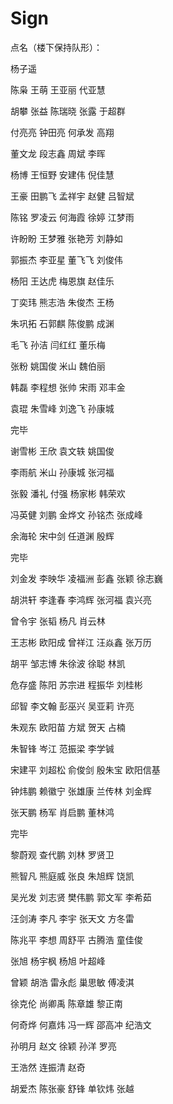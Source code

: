 # Sign


点名（楼下保持队形）：


杨子遥


陈枭 王萌 王亚丽 代亚慧

胡攀 张益 陈瑞晓 张露 于超群

付亮亮 钟田亮 何承发 高翔

董文龙 段志鑫 周斌 李晖

杨博 王恒野 安建伟 倪佳慧

王豪 田鹏飞 孟祥宇 赵健 吕智斌

陈铭 罗凌云 何海霞 徐婷 江梦雨

许盼盼 王梦雅 张艳芳 刘静如

郭振杰 李亚星 董飞飞 刘俊伟

杨阳  王达虎 梅恩旗 赵佳乐

丁奕玮 熊志浩 朱俊杰 王杨

朱巩拓 石郭麒 陈俊鹏 成渊

毛飞   孙洁   闫红红   董乐梅

张粉  姚国俊  米山  魏伯丽

韩磊 李程想 张帅 宋雨 邓丰金

袁琨 朱雪峰 刘逸飞 孙康城

完毕


谢雪彬 王欣 袁文轶 姚国俊

李雨航 米山 孙康城 张河福

张毅 潘礼 付强 杨家彬 韩荣欢

冯英健 刘鹏 金烨文 孙铭杰 张成峰

余海轮 宋中剑 任道渊 殷辉

完毕


刘金发 李映华 凌福洲 彭鑫 张颖 徐志巍

胡洪轩 李逢春 李鸿辉 张河福 袁兴亮

曾令宇 张韬 杨凡 肖云林

王志彬 欧阳成 曾祥江 汪焱鑫 张万历

胡平 邹志博 朱徐波 徐聪 林凯

危存盛 陈阳 苏宗进 程振华 刘桂彬

邱智 李文翰 彭巫兴 吴亚莉 许亮

朱观东 欧阳苗 方斌 贺天 占楠

朱智锋 岑江 范振梁 李学铖

宋建平 刘超松 俞俊剑 殷朱宝 欧阳信基

钟炜鹏 赖徽宁 张雄康 兰传林 刘金辉

张天鹏 杨军 肖启鹏 董林鸿

完毕


黎蔚观 查代鹏 刘林 罗贤卫

熊智凡 熊庭威 张良 朱旭辉 饶凯

吴光发 刘志贤 樊伟鹏 郭文军 李希茹

汪剑涛 李凡 李宇 张天文 方冬雷

陈兆平 李想 周舒平 古腾浩 童佳俊

张旭 杨宇枫 杨旭 叶超峰

曾颖 胡浩 雷永彪 巢思敏 傅凌淇

徐克伦 尚卿禹 陈章雄 黎正南

何奇烨 何嘉炜 冯一辉 邵高冲 纪浩文

孙明月 赵文 徐颖 孙洋 罗亮

王浩然 连振清 赵奇

胡爱杰 陈张豪 舒锋 单钦炜 张越
